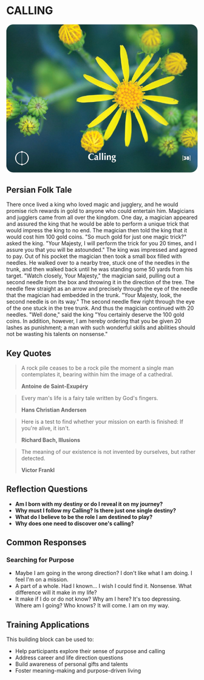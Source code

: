 # CALLING

![Calling Card](TCG-CARDS-H/Calling.png)

## Persian Folk Tale
There once lived a king who loved magic and jugglery, and he would promise rich rewards in gold to anyone who could entertain him. Magicians and jugglers came from all over the kingdom. One day, a magician appeared and assured the king that he would be able to perform a unique trick that would impress the king to no end. The magician then told the king that it would cost him 100 gold coins. "So much gold for just one magic trick?" asked the king. "Your Majesty, I will perform the trick for you 20 times, and I assure you that you will be astounded." The king was impressed and agreed to pay. Out of his pocket the magician then took a small box filled with needles. He walked over to a nearby tree, stuck one of the needles in the trunk, and then walked back until he was standing some 50 yards from his target. "Watch closely, Your Majesty," the magician said, pulling out a second needle from the box and throwing it in the direction of the tree. The needle flew straight as an arrow and precisely through the eye of the needle that the magician had embedded in the trunk. "Your Majesty, look, the second needle is on its way." The second needle flew right through the eye of the one stuck in the tree trunk. And thus the magician continued with 20 needles. "Well done," said the king "You certainly deserve the 100 gold coins. In addition, however, I am hereby ordering that you be given 20 lashes as punishment; a man with such wonderful skills and abilities should not be wasting his talents on nonsense."

## Key Quotes

> A rock pile ceases to be a rock pile the moment a single man contemplates it, bearing within him the image of a cathedral.
> 
> **Antoine de Saint-Exupéry**

> Every man's life is a fairy tale written by God's fingers.
> 
> **Hans Christian Andersen**

> Here is a test to find whether your mission on earth is finished: If you're alive, it isn't.
> 
> **Richard Bach, Illusions**

> The meaning of our existence is not invented by ourselves, but rather detected.
> 
> **Victor Frankl**

## Reflection Questions

- **Am I born with my destiny or do I reveal it on my journey?**
- **Why must I follow my Calling? Is there just one single destiny?**
- **What do I believe to be the role I am destined to play?**
- **Why does one need to discover one's calling?**

## Common Responses

### Searching for Purpose
- Maybe I am going in the wrong direction? I don't like what I am doing. I feel I'm on a mission.
- A part of a whole. Had I known... I wish I could find it. Nonsense. What difference will it make in my life?
- It make if I do or do not know? Why am I here? It's too depressing. Where am I going? Who knows? It will come. I am on my way.

## Training Applications

This building block can be used to:
- Help participants explore their sense of purpose and calling
- Address career and life direction questions
- Build awareness of personal gifts and talents
- Foster meaning-making and purpose-driven living
